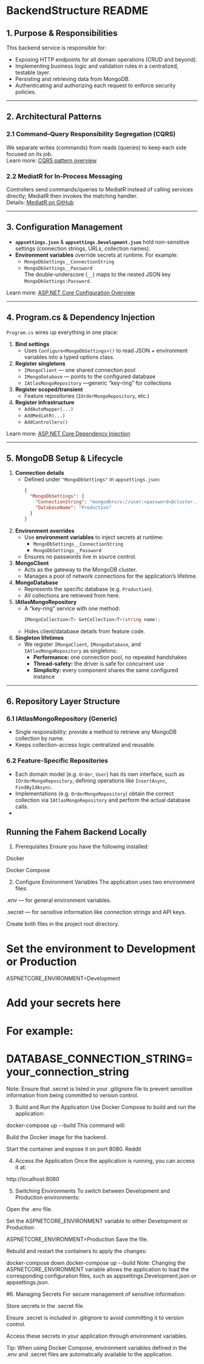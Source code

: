 # BackendStructure README

## 1. Purpose & Responsibilities

This backend service is responsible for:

- Exposing HTTP endpoints for all domain operations (CRUD and beyond).  
- Implementing business logic and validation rules in a centralized, testable layer.  
- Persisting and retrieving data from MongoDB.  
- Authenticating and authorizing each request to enforce security policies.  

---

## 2. Architectural Patterns

### 2.1 Command–Query Responsibility Segregation (CQRS)  
We separate writes (commands) from reads (queries) to keep each side focused on its job.  
Learn more: [CQRS pattern overview](https://learn.microsoft.com/en-us/azure/architecture/patterns/cqrs)

### 2.2 MediatR for In-Process Messaging  
Controllers send commands/queries to MediatR instead of calling services directly; MediatR then invokes the matching handler.  
Details: [MediatR on GitHub](https://github.com/jbogard/MediatR)

---

## 3. Configuration Management

- **`appsettings.json`** & **`appsettings.Development.json`** hold non-sensitive settings (connection strings, URLs, collection names).  
- **Environment variables** override secrets at runtime. For example:  
  - `MongoDbSettings__ConnectionString`  
  - `MongoDbSettings__Password`  
  The double-underscore (`__`) maps to the nested JSON key `MongoDbSettings:Password`.  

Learn more: [ASP.NET Core Configuration Overview](https://learn.microsoft.com/en-us/aspnet/core/fundamentals/configuration/?view=aspnetcore-9.0)

---

## 4. Program.cs & Dependency Injection

`Program.cs` wires up everything in one place:

1. **Bind settings**  
   - Uses `Configure<MongoDbSettings>()` to read JSON + environment variables into a typed options class.  
2. **Register singletons**  
   - `IMongoClient` — one shared connection pool  
   - `IMongoDatabase` — points to the configured database  
   - `IAtlasMongoRepository` —generic “key-ring” for collections  
3. **Register scoped/transient**  
   - Feature repositories (`IOrderMongoRepository`, etc.)  
4. **Register infrastructure**  
   - `AddAutoMapper(...)`  
   - `AddMediatR(...)`  
   - `AddControllers()`  

Learn more: [ASP.NET Core Dependency Injection](https://learn.microsoft.com/en-us/aspnet/core/fundamentals/dependency-injection)

---

## 5. MongoDB Setup & Lifecycle

1. **Connection details**  
   - Defined under `"MongoDbSettings"` in `appsettings.json`:  
     ```json
     {
       "MongoDbSettings": {
         "ConnectionString": "mongodb+srv://user:<password>@cluster...",
         "DatabaseName": "Production"
       }
     }
     ```
2. **Environment overrides**  
   - Use **environment variables** to inject secrets at runtime:  
     - `MongoDbSettings__ConnectionString`  
     - `MongoDbSettings__Password`  
   - Ensures no passwords live in source control.  
3. **MongoClient**  
   - Acts as the gateway to the MongoDB cluster.  
   - Manages a pool of network connections for the application’s lifetime.  
4. **MongoDatabase**  
   - Represents the specific database (e.g. `Production`).  
   - All collections are retrieved from here.  
5. **IAtlasMongoRepository**  
   - A “key-ring” service with one method:  
     ```csharp
     IMongoCollection<T> GetCollection<T>(string name);
     ```  
   - Hides client/database details from feature code.  
6. **Singleton lifetimes**  
   - We register `IMongoClient`, `IMongoDatabase`, and `IAtlasMongoRepository` as singletons:  
     - **Performance:** one connection pool, no repeated handshakes  
     - **Thread-safety:** the driver is safe for concurrent use  
     - **Simplicity:** every component shares the same configured instance  

---

## 6. Repository Layer Structure

### 6.1 IAtlasMongoRepository (Generic)  
- Single responsibility: provide a method to retrieve any MongoDB collection by name.  
- Keeps collection-access logic centralized and reusable.  

### 6.2 Feature-Specific Repositories  
- Each domain model (e.g. `Order`, `User`) has its own interface, such as `IOrderMongoRepository`, defining operations like `InsertAsync`, `FindByIdAsync`.  
- Implementations (e.g. `OrderMongoRepository`) obtain the correct collection via `IAtlasMongoRepository` and perform the actual database calls.
- 










## Running the Fahem Backend Locally
1. Prerequisites
Ensure you have the following installed:

Docker

Docker Compose​

2. Configure Environment Variables
The application uses two environment files:​

.env — for general environment variables.

.secret — for sensitive information like connection strings and API keys.​

Create both files in the project root directory.​


# Set the environment to Development or Production
ASPNETCORE_ENVIRONMENT=Development



# Add your secrets here
# For example:
# DATABASE_CONNECTION_STRING=your_connection_string
Note: Ensure that .secret is listed in your .gitignore file to prevent sensitive information from being committed to version control.​

3. Build and Run the Application
Use Docker Compose to build and run the application:​


docker-compose up --build
This command will:​

Build the Docker image for the backend.

Start the container and expose it on port 8080.​
Reddit

4. Access the Application
Once the application is running, you can access it at:​


http://localhost:8080

5. Switching Environments
To switch between Development and Production environments:​

Open the .env file.

Set the ASPNETCORE_ENVIRONMENT variable to either Development or Production:​


ASPNETCORE_ENVIRONMENT=Production
Save the file.

Rebuild and restart the containers to apply the changes:​


docker-compose down
docker-compose up --build
Note: Changing the ASPNETCORE_ENVIRONMENT variable allows the application to load the corresponding configuration files, such as appsettings.Development.json or appsettings.json. ​

#6. Managing Secrets
For secure management of sensitive information:​

Store secrets in the .secret file.

Ensure .secret is included in .gitignore to avoid committing it to version control.

Access these secrets in your application through environment variables.​

Tip: When using Docker Compose, environment variables defined in the .env and .secret files are automatically available to the application. 
